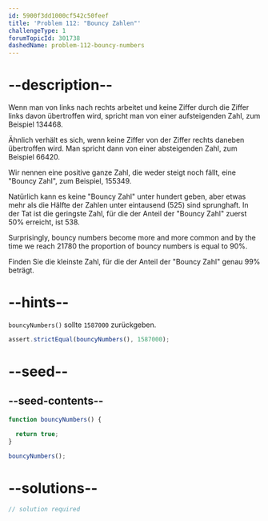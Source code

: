 ```yaml
---
id: 5900f3dd1000cf542c50feef
title: 'Problem 112: "Bouncy Zahlen"'
challengeType: 1
forumTopicId: 301738
dashedName: problem-112-bouncy-numbers
---
```


# --description--

Wenn man von links nach rechts arbeitet und keine Ziffer durch die Ziffer links davon übertroffen wird, spricht man von einer aufsteigenden Zahl, zum Beispiel 134468.

Ähnlich verhält es sich, wenn keine Ziffer von der Ziffer rechts daneben übertroffen wird. Man spricht dann von einer absteigenden Zahl, zum Beispiel 66420.

Wir nennen eine positive ganze Zahl, die weder steigt noch fällt, eine "Bouncy Zahl", zum Beispiel, 155349.

Natürlich kann es keine "Bouncy Zahl" unter hundert geben, aber etwas mehr als die Hälfte der Zahlen unter eintausend (525) sind sprunghaft. In der Tat ist die geringste Zahl, für die der Anteil der "Bouncy Zahl" zuerst 50% erreicht, ist 538.

Surprisingly, bouncy numbers become more and more common and by the time we reach 21780 the proportion of bouncy numbers is equal to 90%.

Finden Sie die kleinste Zahl, für die der Anteil der "Bouncy Zahl" genau 99% beträgt.

# --hints--

`bouncyNumbers()` sollte `1587000` zurückgeben.

```js
assert.strictEqual(bouncyNumbers(), 1587000);
```

# --seed--

## --seed-contents--

```js
function bouncyNumbers() {

  return true;
}

bouncyNumbers();
```

# --solutions--

```js
// solution required
```

